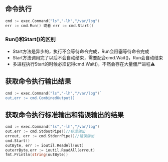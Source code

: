 ## 命令执行
```go
cmd := exec.Command("ls","-lh","/var/log")
err := cmd.Run() 或者 err := cmd.Start()
```
### Run()和Start()的区别
- Start方法是异步的，执行不会等待命令完成，Run会阻塞等待命令完成
- Start方法调用完了以后不会自动结束，需要配合cmd.Wait()，Run会自动结束
- 多进程执行Start的时候必须记得cmd.Wait()，不然会存在大量僵尸进程⚠️

## 获取命令执行输出结果
```go
cmd := exec.Command("ls","-lh","/var/log")`  
out,err := cmd.CombinedOutput()
```

## 获取命令执行标准输出和错误输出的结果
```go
cmd := exec.Command("ls","-lh","/var/log")
out,err := cmd.StdoutPipe()//标准输出
errout, err := cmd.StderrPipe()//错误输出
cmd.Start()
outByte, err := ioutil.ReadAll(out)
outerrByte,err := ioutil.ReadAll(errout)
fmt.Println(string(outByte))
```